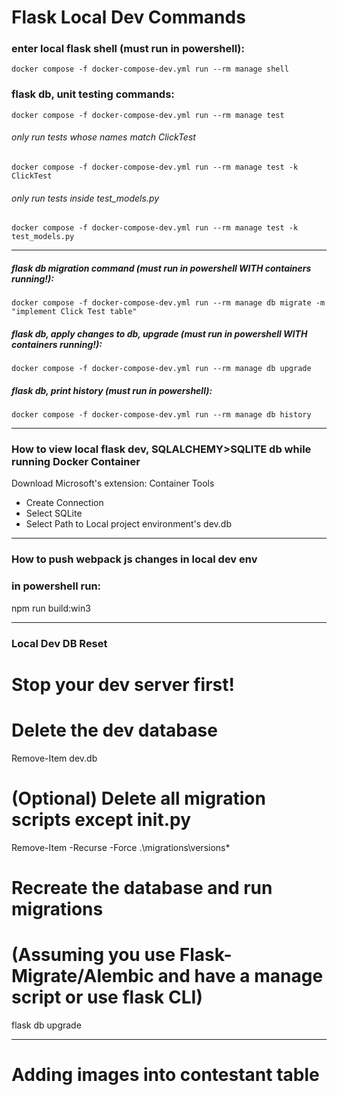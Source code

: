 
# Flask Local Dev Commands
### enter local flask shell (must run in powershell):
    docker compose -f docker-compose-dev.yml run --rm manage shell

### flask db, unit testing commands:
    docker compose -f docker-compose-dev.yml run --rm manage test
###### only run tests whose names match ClickTest
    docker compose -f docker-compose-dev.yml run --rm manage test -k ClickTest 
###### only run tests inside test_models.py
    docker compose -f docker-compose-dev.yml run --rm manage test -k test_models.py 

--- 

##### flask db migration command (must run in powershell WITH containers running!):
    docker compose -f docker-compose-dev.yml run --rm manage db migrate -m "implement Click Test table"

##### flask db, apply changes to db, upgrade (must run in powershell WITH containers running!):
    docker compose -f docker-compose-dev.yml run --rm manage db upgrade

##### flask db, print history (must run in powershell):
    docker compose -f docker-compose-dev.yml run --rm manage db history

--- 
### How to view local flask dev, SQLALCHEMY>SQLITE db while running Docker Container
Download Microsoft's extension: Container Tools

- Create Connection
- Select SQLite
- Select Path to Local project environment's dev.db

---
### How to push webpack js changes in local dev env
### in powershell run:
npm run build:win3 


---
### Local Dev DB Reset
# Stop your dev server first!

# Delete the dev database
Remove-Item dev.db

# (Optional) Delete all migration scripts except __init__.py
Remove-Item -Recurse -Force .\migrations\versions\*

# Recreate the database and run migrations 
# (Assuming you use Flask-Migrate/Alembic and have a manage script or use flask CLI)
flask db upgrade

---
###

# Adding images into contestant table